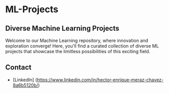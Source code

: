 # ML-Projects
## Diverse Machine Learning Projects

Welcome to our Machine Learning repository, where innovation and exploration converge! Here, you'll find a curated collection of diverse ML projects that showcase the limitless possibilities of this exciting field.

## Contact
* [LinkedIn] (https://www.linkedin.com/in/hector-enrique-meraz-chavez-8a6b5120b/)



